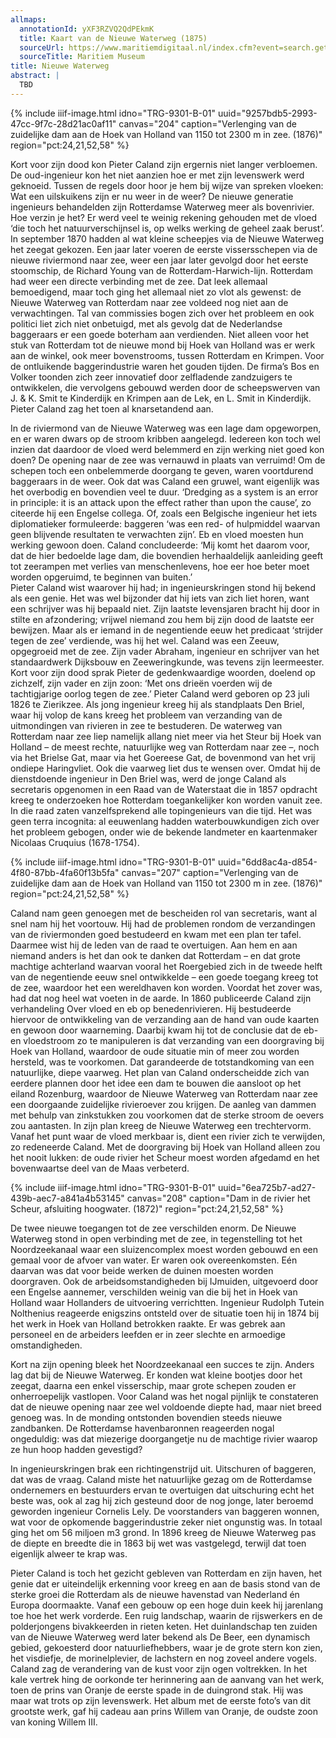 ```yaml
---
allmaps:
  annotationId: yXF3RZVQ2QdPEkmK
  title: Kaart van de Nieuwe Waterweg (1875)
  sourceUrl: https://www.maritiemdigitaal.nl/index.cfm?event=search.getdetail&id=100129023
  sourceTitle: Maritiem Museum
title: Nieuwe Waterweg
abstract: |
  TBD
---
```


{% include iiif-image.html idno="TRG-9301-B-01" uuid="9257bdb5-2993-47cc-9f7c-28d21ac0af11" canvas="204" caption="Verlenging van de zuidelijke dam aan de Hoek van Holland van 1150 tot 2300 m in zee. (1876)" region="pct:24,21,52,58" %}

Kort voor zijn dood kon Pieter Caland zijn ergernis niet langer verbloemen. De oud-ingenieur kon het niet aanzien hoe er met zijn levenswerk werd geknoeid. Tussen de regels door hoor je hem bij wijze van spreken vloeken: Wat een uilskuikens zijn er nu weer in de weer? De nieuwe generatie ingenieurs behandelden zijn Rotterdamse Waterweg meer als bovenrivier. Hoe verzin je het? Er werd veel te weinig rekening gehouden met de vloed ‘die toch het natuurverschijnsel is, op welks werking de geheel zaak berust’. 
In september 1870 hadden al wat kleine scheepjes via de Nieuwe Waterweg het zeegat gekozen. Een jaar later voeren de eerste vissersschepen via de nieuwe riviermond naar zee, weer een jaar later gevolgd door het eerste stoomschip, de Richard Young van de Rotterdam-Harwich-lijn. Rotterdam had weer een directe verbinding met de zee. Dat leek allemaal bemoedigend, maar toch ging het allemaal niet zo vlot als gewenst: de Nieuwe Waterweg van Rotterdam naar zee voldeed nog niet aan de verwachtingen. Tal van commissies bogen zich over het probleem en ook politici liet zich niet onbetuigd, met als gevolg dat de Nederlandse baggeraars er een goede boterham aan verdienden. Niet alleen voor het stuk van Rotterdam tot de nieuwe mond bij Hoek van Holland was er werk aan de winkel, ook meer bovenstrooms, tussen Rotterdam en Krimpen. Voor de ontluikende baggerindustrie waren het gouden tijden. De firma’s Bos en Volker toonden zich zeer innovatief door zelfladende zandzuigers te ontwikkelen, die vervolgens gebouwd werden door de scheepswerven van J. & K. Smit te Kinderdijk en Krimpen aan de Lek, en L. Smit in Kinderdijk. Pieter Caland zag het toen al knarsetandend aan. 

In de riviermond van de Nieuwe Waterweg was een lage dam opgeworpen, en er waren dwars op de stroom kribben aangelegd. Iedereen kon toch wel inzien dat daardoor de vloed werd belemmerd en zijn werking niet goed kon doen? De opening naar de zee was vernauwd in plaats van verruimd! Om de schepen toch een onbelemmerde doorgang te geven, waren voortdurend baggeraars in de weer. Ook dat was Caland een gruwel, want eigenlijk was het overbodig en bovendien veel te duur. ‘Dredging as a system is an error in principle: it is an attack upon the effect rather than upon the cause’, zo citeerde hij een Engelse collega. Of, zoals een Belgische ingenieur het iets diplomatieker formuleerde: baggeren ‘was een red- of hulpmiddel waarvan geen blijvende resultaten te verwachten zijn’. Eb en vloed moesten hun werking gewoon doen. Caland concludeerde: ‘Mij komt het daarom voor, dat de hier bedoelde lage dam, die bovendien herhaaldelijk aanleiding geeft tot zeerampen met verlies van menschenlevens, hoe eer hoe beter moet worden opgeruimd, te beginnen van buiten.’  
	Pieter Caland wist waarover hij had; in ingenieurskringen stond hij bekend als een genie. Het was wel bijzonder dat hij iets van zich liet horen, want een schrijver was hij bepaald niet. Zijn laatste levensjaren bracht hij door in stilte en afzondering; vrijwel niemand zou hem bij zijn dood de laatste eer bewijzen. Maar als er iemand in de negentiende eeuw het predicaat ‘strijder tegen de zee’ verdiende, was hij het wel. Caland was een Zeeuw, opgegroeid met de zee. Zijn vader Abraham, ingenieur en schrijver van het standaardwerk Dijksbouw en Zeeweringkunde, was tevens zijn leermeester. Kort voor zijn dood sprak Pieter de gedenkwaardige woorden, doelend op zichzelf, zijn vader en zijn zoon: ‘Met ons drieën voerden wij de tachtigjarige oorlog tegen de zee.’ 
Pieter Caland werd geboren op 23 juli 1826 te Zierikzee. Als jong ingenieur kreeg hij als standplaats Den Briel, waar hij volop de kans kreeg het probleem van verzanding van de uitmondingen van rivieren in zee te bestuderen. De waterweg van Rotterdam naar zee liep namelijk allang niet meer via het Steur bij Hoek van Holland – de meest rechte, natuurlijke weg van Rotterdam naar zee –, noch via het Brielse Gat, maar via het Goereese Gat, de bovenmond van het vrij ondiepe Haringvliet. Ook die vaarweg liet dus te wensen over. Omdat hij de dienstdoende ingenieur in Den Briel was, werd de jonge Caland als secretaris opgenomen in een Raad van de Waterstaat die in 1857 opdracht kreeg te onderzoeken hoe Rotterdam toegankelijker kon worden vanuit zee. In die raad zaten vanzelfsprekend alle topingenieurs van die tijd. Het was geen terra incognita: al eeuwenlang hadden waterbouwkundigen zich over het probleem gebogen, onder wie de bekende landmeter en kaartenmaker Nicolaas Cruquius (1678-1754). 

{% include iiif-image.html idno="TRG-9301-B-01" uuid="6dd8ac4a-d854-4f80-87bb-4fa60f13b5fa" canvas="207" caption="Verlenging van de zuidelijke dam aan de Hoek van Holland van 1150 tot 2300 m in zee. (1876)" region="pct:24,21,52,58" %}

Caland nam geen genoegen met de bescheiden rol van secretaris, want al snel nam hij het voortouw. Hij had de problemen rondom de verzandingen van de riviermonden goed bestudeerd en kwam met een plan ter tafel. Daarmee wist hij de leden van de raad te overtuigen. Aan hem en aan niemand anders is het dan ook te danken dat Rotterdam – en dat grote machtige achterland waarvan vooral het Roergebied zich in de tweede helft van de negentiende eeuw snel ontwikkelde – een goede toegang kreeg tot de zee, waardoor het een wereldhaven kon worden. 
Voordat het zover was, had dat nog heel wat voeten in de aarde. In 1860 publiceerde Caland zijn verhandeling Over vloed en eb op benedenrivieren. Hij bestudeerde hiervoor de ontwikkeling van de verzanding aan de hand van oude kaarten en gewoon door waarneming. Daarbij kwam hij tot de conclusie dat de eb- en vloedstroom zo te manipuleren is dat verzanding van een doorgraving bij Hoek van Holland, waardoor de oude situatie min of meer zou worden hersteld, was te voorkomen. Dat garandeerde de totstandkoming van een natuurlijke, diepe vaarweg. Het plan van Caland onderscheidde zich van eerdere plannen door het idee een dam te bouwen die aansloot op het eiland Rozenburg, waardoor de Nieuwe Waterweg van Rotterdam naar zee een doorgaande zuidelijke rivieroever zou krijgen. De aanleg van dammen met behulp van zinkstukken zou voorkomen dat de sterke stroom de oevers zou aantasten. In zijn plan kreeg de Nieuwe Waterweg een trechtervorm. Vanaf het punt waar de vloed merkbaar is, dient een rivier zich te verwijden, zo redeneerde Caland. Met de doorgraving bij Hoek van Holland alleen zou het nooit lukken: de oude rivier het Scheur moest worden afgedamd en het bovenwaartse deel van de Maas verbeterd.

{% include iiif-image.html idno="TRG-9301-B-01" uuid="6ea725b7-ad27-439b-aec7-a841a4b53145" canvas="208" caption="Dam in de rivier het Scheur, afsluiting hoogwater. (1872)" region="pct:24,21,52,58" %}

De twee nieuwe toegangen tot de zee verschilden enorm. De Nieuwe Waterweg stond in open verbinding met de zee, in tegenstelling tot het Noordzeekanaal waar een sluizencomplex moest worden gebouwd en een gemaal voor de afvoer van water. Er waren ook overeenkomsten. Eén daarvan was dat voor beide werken de duinen moesten worden doorgraven. Ook de arbeidsomstandigheden bij IJmuiden, uitgevoerd door een Engelse aannemer, verschilden weinig van die bij het in Hoek van Holland waar Hollanders de uitvoering verrichtten. Ingenieur Rudolph Tutein Nolthenius reageerde enigszins ontsteld over de situatie toen hij in 1874 bij het werk in Hoek van Holland betrokken raakte. Er was gebrek aan personeel en de arbeiders leefden er in zeer slechte en armoedige omstandigheden. 

Kort na zijn opening bleek het Noordzeekanaal een succes te zijn. Anders lag dat bij de Nieuwe Waterweg. Er konden wat kleine bootjes door het zeegat, daarna een enkel visserschip, maar grote schepen zouden er onherroepelijk vastlopen. Voor Caland was het nogal pijnlijk te constateren dat de nieuwe opening naar zee wel voldoende diepte had, maar niet breed genoeg was. In de monding ontstonden bovendien steeds nieuwe zandbanken. De Rotterdamse havenbaronnen reageerden nogal ongeduldig: was dat miezerige doorgangetje nu de machtige rivier waarop ze hun hoop hadden gevestigd?

In ingenieurskringen brak een richtingenstrijd uit. Uitschuren of baggeren, dat was de vraag. Caland miste het natuurlijke gezag om de Rotterdamse ondernemers en bestuurders ervan te overtuigen dat uitschuring echt het beste was, ook al zag hij zich gesteund door de nog jonge, later beroemd geworden ingenieur Cornelis Lely. De voorstanders van baggeren wonnen, wat voor de opkomende baggerindustrie zeker niet ongunstig was. In totaal ging het om 56 miljoen m3 grond. In 1896 kreeg de Nieuwe Waterweg pas de diepte en breedte die in 1863 bij wet was vastgelegd, terwijl dat toen eigenlijk alweer te krap was.

Pieter Caland is toch het gezicht gebleven van Rotterdam en zijn haven, het genie dat er uiteindelijk erkenning voor kreeg en aan de basis stond van de sterke groei die Rotterdam als de nieuwe havenstad van Nederland én Europa doormaakte. Vanaf een gebouw op een hoge duin keek hij jarenlang toe hoe het werk vorderde. Een ruig landschap, waarin de rijswerkers en de polderjongens bivakkeerden in rieten keten. Het duinlandschap ten zuiden van de Nieuwe Waterweg werd later bekend als De Beer, een dynamisch gebied, gekoesterd door natuurliefhebbers, waar je de grote stern kon zien, het visdiefje, de morinelplevier, de lachstern en nog zoveel andere vogels. Caland zag de verandering van de kust voor zijn ogen voltrekken. In het kale vertrek hing de oorkonde ter herinnering aan de aanvang van het werk, toen de prins van Oranje de eerste spade in de duingrond stak. Hij was maar wat trots op zijn levenswerk. Het album met de eerste foto’s van dit grootste werk, gaf hij cadeau aan prins Willem van Oranje, de oudste zoon van koning Willem III. 
